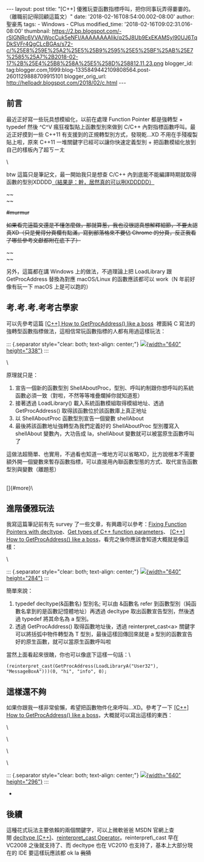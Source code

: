\-\-- layout: post title: \"\[C++\]
優雅玩耍函數指標呼叫，把你同事玩弄得嫑嫑的。（離職前記得回顧這篇文）\"
date: \'2018-02-16T08:54:00.002-08:00\' author: 聖豪馬 tags: - Windows -
CPlus modified\_time: \'2018-02-16T09:02:31.016-08:00\' thumbnail:
https://2.bp.blogspot.com/-rSlGNRc6VVA/WocCuk5eNFI/AAAAAAAAIik/q25J8Ub9ExEKAMSyl90UJ6TqDkSVFr4QgCLcBGAs/s72-c/%25E8%259E%25A2%25E5%25B9%2595%25E5%25BF%25AB%25E7%2585%25A7%2B2018-02-17%2B%25E4%25B8%258A%25E5%258D%258812.11.23.png
blogger\_id:
tag:blogger.com,1999:blog-1335849442109808564.post-2601129888709915101
blogger\_orig\_url: http://helloadr.blogspot.com/2018/02/c.html \-\--

前言
----

<div>

最近正好寫一些玩具想模組化，以前在處理 Function Pointer 都是強轉型 +
typedef 然後 \^C\^V 瘋狂複製貼上函數型別來做到 C/C++
內對指標函數呼叫。最近正好摸到一些 C++11
有支援到的正規轉型別方式，發現乾\...XD 不用在手殘複製貼上啦，原來 C++11
一堆關鍵字已經可以讓你快速定義型別 +
把函數模組化放到自己的樣板內了超ㄎㄧㄤ

</div>

<div>

\

</div>

<div>

btw 這篇只是筆記文，最一開始我只是想查 C/C++
內到底能不能編譯時期就取得函數的型別XDDDD[（結果是：幹，居然真的可以咧XDDDDD）](https://stackoverflow.com/questions/28509273/get-types-of-c-function-parameters)

</div>

<div>

~~\
~~

</div>

<div>

~~\#murmur~~

</div>

<div>

~~如果看完這篇文還是不懂怎麼做，那就算惹，我也沒很認真想解釋細節，不要太認真XD（只是覺得分頁欄有點滿，寫到部落格來不要佔
Chrome 的分頁，反正我看了哪些參考文獻都附在底下了）~~

</div>

<div>

~~\
~~

</div>

<div>

另外，這篇都在講 Windows 上的做法，不過理論上把 LoadLibrary 跟
GetProcAddress 替換為對應 macOS/Linux 的函數應該都可以 work（N
年前好像有玩一下 macOS 上是可以跑的）

</div>

考.考.考.考考古學家 
--------------------

<div>

可以先參考這篇 [\[C++\] How to GetProcAddress() like a
boss](http://blog.benoitblanchon.fr/getprocaddress-like-a-boss/)  裡面純
C 寫法的強轉型函數指標做法，這相信常玩函數指標的人都有用過這樣玩法：

</div>

::: {.separator style="clear: both; text-align: center;"}
[![](https://2.bp.blogspot.com/-rSlGNRc6VVA/WocCuk5eNFI/AAAAAAAAIik/q25J8Ub9ExEKAMSyl90UJ6TqDkSVFr4QgCLcBGAs/s640/%25E8%259E%25A2%25E5%25B9%2595%25E5%25BF%25AB%25E7%2585%25A7%2B2018-02-17%2B%25E4%25B8%258A%25E5%258D%258812.11.23.png){width="640"
height="338"}](https://2.bp.blogspot.com/-rSlGNRc6VVA/WocCuk5eNFI/AAAAAAAAIik/q25J8Ub9ExEKAMSyl90UJ6TqDkSVFr4QgCLcBGAs/s1600/%25E8%259E%25A2%25E5%25B9%2595%25E5%25BF%25AB%25E7%2585%25A7%2B2018-02-17%2B%25E4%25B8%258A%25E5%258D%258812.11.23.png)
:::

<div>

\

</div>

<div>

原理就只是：

</div>

<div>

1.  宣告一個新的函數型別
    ShellAboutProc，型別、呼叫約制跟你想呼叫的系統函數必須一致（對啦，不然等等堆疊爛掉你就知道惹）
2.  接著透過 LoadLibrary() 載入系統函數模組取得模組地址、透過
    GetProcAddress() 取得該函數位於該函數庫上真正地址
3.  以 ShellAboutProc 函數型別宣告一個變數 shellAbout
4.  最後將該函數地址強轉型為我們定義好的 ShellAboutProc 型別覆寫入
    shellAbout 變數內，大功告成 la，shellAbout
    變數就可以被當原生函數呼叫了

<div>

這做法超簡單、也實用，不過看也知道一堆地方可以省略XD，比方說根本不需要額外開一個變數來暫存函數指標，可以直接用內聯函數型態的方式、取代宣告函數型別與變數（離題惹）

</div>

</div>

<div>

\
[]{#more}\

</div>

進階優雅玩法
------------

<div>

我寫這篇筆記前有先 survey 了一些文章，有興趣可以參考：[Fixing Function
Pointers with
decltype](http://davekilian.com/decltype-funcptrs.html)、[Get types of
C++ function
parameters](https://stackoverflow.com/questions/28509273/get-types-of-c-function-parameters)、 [\[C++\]
How to GetProcAddress() like a
boss](http://blog.benoitblanchon.fr/getprocaddress-like-a-boss/)，看完之後你應該會知道大概就是像這樣：

</div>

<div>

\

</div>

::: {.separator style="clear: both; text-align: center;"}
[![](https://3.bp.blogspot.com/-nwHYJTtla7Y/WocG3WtTHSI/AAAAAAAAIiw/TH_qOimbODwAPoHSuVIhuDJtull2dZgvQCLcBGAs/s640/DWKaN66VoAEV0OR.jpg){width="640"
height="284"}](https://3.bp.blogspot.com/-nwHYJTtla7Y/WocG3WtTHSI/AAAAAAAAIiw/TH_qOimbODwAPoHSuVIhuDJtull2dZgvQCLcBGAs/s1600/DWKaN66VoAEV0OR.jpg)
:::

<div>

簡單來說：

</div>

<div>

1.  typedef decltype(&函數名) 型別名; 可以由 &函數名 refer
    到函數型別（純函數名拿到的是函數記憶體地址）再透過 decltype
    取出函數宣告型別，然後透過 typedef 將其命名為 a 型別。
2.  透過 GetProcAddress() 取得函數地址後，透過 reinterpret\_cast\<a\>
    關鍵字可以將括弧中物件轉型為 T 型別，最後這樣回傳回來就是 a
    型別的函數宣告好的原生函數，就可以當原生函數呼叫啦

<div>

當然上面看起來很醜，你也可以像底下這樣一句話：\

    (reinterpret_cast(GetProcAddress(LoadLibraryA("User32"), "MessageBoxA")))(0, "hi", "info", 0);

</div>

</div>

<div>

**這樣還不夠**
--------------

</div>

<div>

如果你跟我一樣非常偷懶，希望把函數物件化來呼叫\...XD。參考了一下 [\[C++\]
How to GetProcAddress() like a
boss](http://blog.benoitblanchon.fr/getprocaddress-like-a-boss/)，大概就可以寫出這樣的東西：

</div>

\

\

<div>

\

</div>

<div>

\

::: {.separator style="clear: both; text-align: center;"}
[![](https://1.bp.blogspot.com/-6IGIU90QOF0/WocMfrZuYwI/AAAAAAAAIjA/ntywIQbvGKoiOlOHfXmN7A5MeXTIEqhewCLcBGAs/s640/%25E8%259E%25A2%25E5%25B9%2595%25E5%25BF%25AB%25E7%2585%25A7%2B2018-02-17%2B%25E4%25B8%258A%25E5%258D%258812.52.58.png){width="640"
height="296"}](https://1.bp.blogspot.com/-6IGIU90QOF0/WocMfrZuYwI/AAAAAAAAIjA/ntywIQbvGKoiOlOHfXmN7A5MeXTIEqhewCLcBGAs/s1600/%25E8%259E%25A2%25E5%25B9%2595%25E5%25BF%25AB%25E7%2585%25A7%2B2018-02-17%2B%25E4%25B8%258A%25E5%258D%258812.52.58.png)
:::

 
-

後續
----

<div>

這種花式玩法主要依賴的兩個關鍵字，可以上微軟爸爸 MSDN
官網上查閱 [decltype
(C++)](https://msdn.microsoft.com/zh-tw/library/dd537655.aspx?f=255&MSPPError=-2147217396)、[reinterpret\_cast
Operator](https://msdn.microsoft.com/en-us/library/e0w9f63b(v=vs.90).aspx)。reinterpret\_cast
早在 VC2008 之後就支持了、而 decltype 也在 VC2010
也支持了，基本上大部分現在的 IDE 要這樣玩應該都 ok la ~~我猜~~

</div>

</div>
